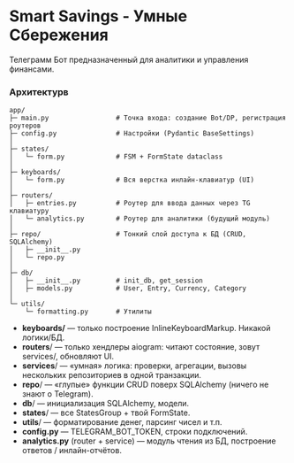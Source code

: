 # Smart Savings - Умные Сбережения

Телеграмм Бот предназначенный для аналитики и управления финансами.

### Архитектурв
```
app/
├─ main.py                 # Точка входа: создание Bot/DP, регистрация роутеров
├─ config.py               # Настройки (Pydantic BaseSettings)
│
├─ states/
│   └─ form.py             # FSM + FormState dataclass
│
├─ keyboards/
│   └─ form.py             # Вся верстка инлайн-клавиатур (UI)
│
├─ routers/
│   ├─ entries.py          # Роутер для ввода данных через TG клавиатуру
│   └─ analytics.py        # Роутер для аналитики (будущий модуль)
│
├─ repo/                   # Тонкий слой доступа к БД (CRUD, SQLAlchemy)
│   ├─ __init__.py
│   └─ repo.py
│
├─ db/
│   ├─ __init__.py         # init_db, get_session
│   ├─ models.py           # User, Entry, Currency, Category
│
└─ utils/
    └─ formatting.py       # Утилиты
```


* **keyboards/** — только построение InlineKeyboardMarkup. Никакой логики/БД.
* **routers**/ — только хендлеры aiogram: читают состояние, зовут services/, обновляют UI.
* **services**/ — «умная» логика: проверки, агрегации, вызовы нескольких репозиториев в одной транзакции.
* **repo**/ — «глупые» функции CRUD поверх SQLAlchemy (ничего не знают о Telegram).
* **db**/ — инициализация SQLAlchemy, модели.
* **states**/ — все StatesGroup + твой FormState.
* **utils**/ — форматирование денег, парсинг чисел и т.п.
* **config.py** — TELEGRAM_BOT_TOKEN, строки подключений.
* **analytics.py** (router + service) — модуль чтения из БД, построение ответов / инлайн-отчётов.